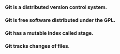 ### Git is a distributed version control system. ###
### Git is free software distributed under the GPL. ###
### Git has a mutable index called stage. ###
### Git tracks changes of files. ###
